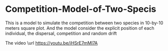 # Competition-Model-of-Two-Specis
This is a model to simulate the competition between two species in 10-by-10 meters square plot. And the model consider the explicit position of each individual, the dispersal, competition and random drift 

The video
\url https://youtu.be/iHSrE7mMl7A
